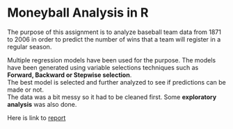 # Moneyball Analysis in R

The purpose of this assignment is to analyze baseball team data from 1871 to 2006 in order to predict the number of wins that a team will register in a regular season.  

Multiple regression models have been used for the purpose. The models have been generated using variable selections techniques such as **Forward, Backward or Stepwise selection**.  
The best model is selected and further analyzed to see if predictions can be made or not.    
The data was a bit messy so it had to be cleaned first. Some **exploratory analysis** was also done.  

Here is link to [report](https://shahreyar-abeer.github.io/moneyball/Moneyball_analysis.html)
